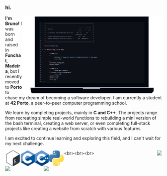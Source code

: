 ### hi.

[<picture><source media="(prefers-color-scheme: dark)" srcset=".github/assets/images/readme-light.png"/><img align="right" width="450" alt="42cursus-webserver" src=".github/assets/images/readme-dark.png"/></picture>](https://github.com/BrunoCostaGH/42cursus-webserv)
**I'm Bruno!** I was born and raised in **Funchal, Madeira**, but I recently moved to **Porto** to chase my dream of becoming a software developer. I am currently a student at **42 Porto**, a peer-to-peer computer programming school. 

We learn by completing projects, mainly in **C and C++**. The projects range from recreating simple real-world functions to rebuilding a mini version of the bash terminal, creating a web server, or even completing full-stack projects like creating a website from scratch with various features.

I am excited to continue learning and exploring this field, and I can't wait for my next challenge.


[<img height="50" src=".github/assets/images/bash.png" align="left"/>](https://en.wikipedia.org/wiki/Bash_(Unix_shell)) [<img height="50" src=".github/assets/images/c.png" align="left"/>](https://en.wikipedia.org/wiki/C_(programming_language)) [<img height="50" src=".github/assets/images/cpp.svg" align="left"/>](https://en.wikipedia.org/wiki/C%2B%2B) [<img height="50" src=".github/assets/images/python.png" align="left"/>]([https://en.wikipedia.org/wiki/C%2B%2B](https://en.wikipedia.org/wiki/Python_(programming_language)))
<br><br><br>
[<img width="15" src="https://upload.wikimedia.org/wikipedia/commons/d/d2/Blank.png" align="right"/>]()
[<picture><source media="(prefers-color-scheme: dark)" srcset="https://github-readme-stats.vercel.app/api/pin/?username=BrunoCostaGH&repo=42cursus-webserv&hide_border=true"/><img width="380" src="https://github-readme-stats.vercel.app/api/pin/?username=BrunoCostaGH&repo=42cursus-webserv&hide_border=true&theme=swift" align="right"/>](https://github.com/BrunoCostaGH/42cursus-webserv)
[<picture><source media="(prefers-color-scheme: dark)" srcset="https://github-readme-stats.vercel.app/api/top-langs/?username=BrunoCostaGH&layout=compact&card_width=420&hide_border=true"/><img height="133" src="https://github-readme-stats.vercel.app/api/top-langs/?username=BrunoCostaGH&layout=compact&card_width=420&hide_border=true&theme=swift" align="left"/>](https://github.com/BrunoCostaGH?tab=repositories)
